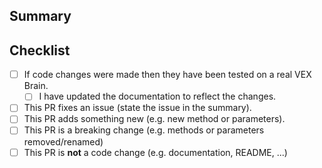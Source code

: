 ## Summary

<!-- What is this pull request for? -->

## Checklist

<!-- Put an x inside [ ] to check it, like so: [x] -->

- [ ] If code changes were made then they have been tested on a real VEX Brain.
    - [ ] I have updated the documentation to reflect the changes.
- [ ] This PR fixes an issue (state the issue in the summary).
- [ ] This PR adds something new (e.g. new method or parameters).
- [ ] This PR is a breaking change (e.g. methods or parameters removed/renamed)
- [ ] This PR is **not** a code change (e.g. documentation, README, ...)
